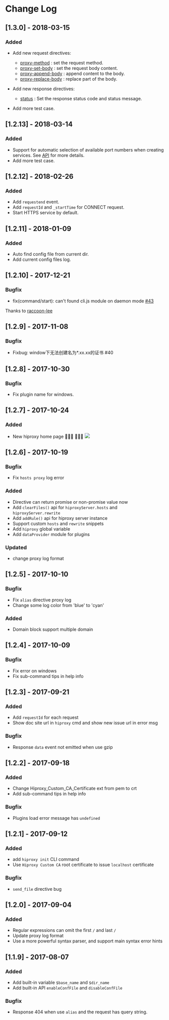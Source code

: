 # Change Log

## [1.3.0] - 2018-03-15

### Added

* Add new request directives: 
  * [proxy-method](http://hiproxy.org/rewrite/directives.html#proxy-method) : set the request method.
  * [proxy-set-body](http://hiproxy.org/rewrite/directives.html#proxy-set-body) : set the request body content.
  * [proxy-append-body](http://hiproxy.org/rewrite/directives.html#proxy-append-body) : append content to the body.
  * [proxy-replace-body](http://hiproxy.org/rewrite/directives.html#proxy-replace-body) : replace part of the body.

* Add new response directives: 
  * [status](http://hiproxy.org/rewrite/directives.html#status) : Set the response status code and status message.

* Add more test case.

## [1.2.13] - 2018-03-14

### Added

* Support for automatic selection of available port numbers when creating services. See [API](http://hiproxy.org/api/#new-ProxyServer-options) for more details.
* Add more test case.

## [1.2.12] - 2018-02-26

### Added

* Add `requestend` event. 
* Add `requestId` and `_startTime` for CONNECT request.
* Start HTTPS service by default.


## [1.2.11] - 2018-01-09

### Added

* Auto find config file from current dir.
* Add current config files log. 

## [1.2.10] - 2017-12-21

### Bugfix

* fix(command/start): can't found cli.js module on daemon mode [#43](https://github.com/hiproxy/hiproxy/pull/43)

Thanks to [raccoon-lee](https://github.com/raccoon-lee)

## [1.2.9] - 2017-11-08

### Bugfix

* Fixbug: window下无法创建名为*.xx.xx的证书 #40


## [1.2.8] - 2017-10-30

### Bugfix

* Fix plugin name for windows.

## [1.2.7] - 2017-10-24

### Added

* New hiproxy home page 🍺🍺🍺 👏👏👏
![](./hiproxy-home.png)

## [1.2.6] - 2017-10-19

### Bugfix

* Fix `hosts proxy` log error

### Added

* Directive can return promise or non-promise value now 
* Add `clearFiles()` api for `hiproxyServer.hosts` and `hiproxyServer.rewrite`
* Add `addRule()` api for hiproxy server instance
* Support custom `hosts` and `rewrite` snippets
* Add `hiproxy` global variable
* Add `dataProvider` module for plugins

### Updated

* change proxy log format


## [1.2.5] - 2017-10-10

### Bugfix

* Fix `alias` directive proxy log
* Change some log color from 'blue' to 'cyan'

### Added

* Domain block support multiple domain

## [1.2.4] - 2017-10-09

### Bugfix

* Fix error on windows
* Fix sub-command tips in help info

## [1.2.3] - 2017-09-21

### Added

* Add `requestId` for each request
* Show doc site url in `hiproxy` cmd and show new issue url in error msg

### Bugfix

* Response `data` event not emitted when use gzip

## [1.2.2] - 2017-09-18

### Added

* Change Hiproxy_Custom_CA_Certificate ext from pem to crt
* Add sub-command tips in help info

### Bugfix

* Plugins load error message has `undefined`

## [1.2.1] - 2017-09-12

### Added

* add `hiproxy init` CLI command
* Use `Hiproxy Custom CA` root certificate to issue `localhost` certificate

### Bugfix

* `send_file` directive bug

## [1.2.0] - 2017-09-04

### Added

* Regular expressions can omit the first `/` and last `/`
* Update proxy log format
* Use a more powerful syntax parser, and support main syntax error hints



## [1.1.9] - 2017-08-07

### Added

* Add built-in variable `$base_name` and `$dir_name`
* Add built-in API `enableConfFile` and `disableConfFile`

### Bugfix

* Response 404 when use `alias` and the request has query string.
